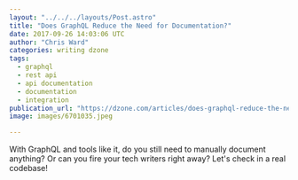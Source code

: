 ```yaml
---
layout: "../../../layouts/Post.astro"
title: "Does GraphQL Reduce the Need for Documentation?"
date: 2017-09-26 14:03:06 UTC
author: "Chris Ward"
categories: writing dzone
tags:
  - graphql
  - rest api
  - api documentation
  - documentation
  - integration
publication_url: "https://dzone.com/articles/does-graphql-reduce-the-need-for-documentation"
image: images/6701035.jpeg

---
```

With GraphQL and tools like it, do you still need to manually document anything? Or can you fire your tech writers right away? Let's check in a real codebase!

